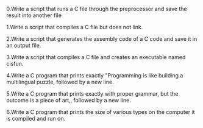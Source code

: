 0.Write a script that runs a C file through the preprocessor and save the result into another file                                    

1.Write a script that compiles a C file but does not link.                                                                            

2.Write a script that generates the assembly code of a C code and save it in an output file.                                          

3.Write a script that compiles a C file and creates an executable named cisfun.                                                       

4.Write a C program that prints exactly "Programming is like building a multilingual puzzle, followed by a new line.                  

5.Write a C program that prints exactly with proper grammar, but the outcome is a piece of art,, followed by a new line.              

6.Write a C program that prints the size of various types on the computer it is compiled and run on.
